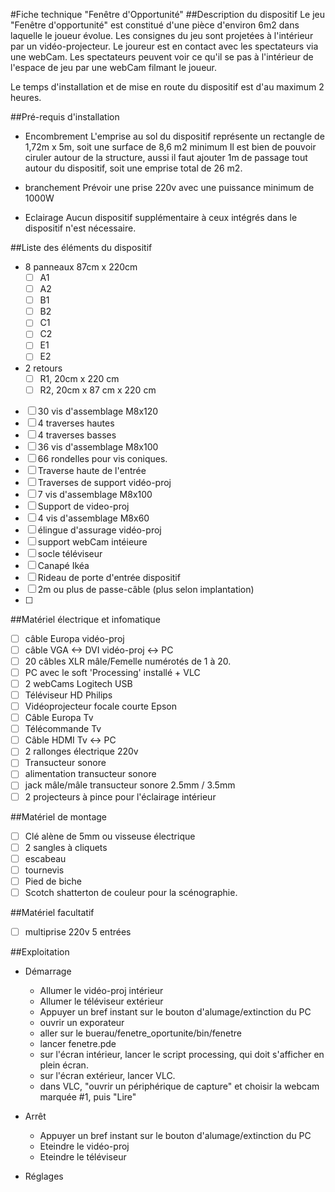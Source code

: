 #Fiche technique "Fenêtre d'Opportunité"
##Description du dispositif
Le jeu "Fenêtre d'opportunité" est constitué d'une pièce d'environ 6m2 dans laquelle le joueur évolue. Les consignes du jeu sont projetées à l'intérieur par un vidéo-projecteur. Le joureur est en contact avec les spectateurs via une webCam. Les spectateurs peuvent voir ce qu'il se pas à l'intérieur de l'espace de jeu par une webCam filmant le joueur.

Le temps d'installation et de mise en route du dispositif est d'au maximum 2 heures.

##Pré-requis d'installation
  - Encombrement
  L'emprise au sol du dispositif représente un rectangle de 1,72m x 5m, soit une surface de 8,6 m2 minimum
  Il est bien de pouvoir ciruler autour de la structure, aussi il faut ajouter 1m de passage tout autour du dispositif, soit une emprise total de 26 m2.

  - branchement
  Prévoir une prise 220v avec une puissance minimum de 1000W

  - Eclairage
  Aucun dispositif supplémentaire à ceux intégrés dans le dispositif n'est nécessaire.

##Liste des éléments du dispositif
  - 8 panneaux 87cm x 220cm
    - [ ] A1
    - [ ] A2 
    - [ ] B1 
    - [ ] B2 
    - [ ] C1 
    - [ ] C2 
    - [ ] E1 
    - [ ] E2
  - 2 retours
    - [ ] R1, 20cm x 220 cm 
    - [ ] R2, 20cm x 87 cm x 220 cm
  - [ ] 30 vis d'assemblage M8x120
  - [ ] 4 traverses hautes
  - [ ] 4 traverses basses
  - [ ] 36 vis d'assemblage M8x100
  - [ ] 66 rondelles pour vis coniques.
  - [ ] Traverse haute de l'entrée
  - [ ] Traverses de support vidéo-proj
  - [ ] 7 vis d'assemblage M8x100
  - [ ] Support de video-proj
  - [ ] 4 vis d'assemblage M8x60
  - [ ] élingue d'assurage vidéo-proj
  - [ ] support webCam intéieure
  - [ ] socle téléviseur
  - [ ] Canapé Ikéa
  - [ ] Rideau de porte d'entrée dispositif
  - [ ] 2m ou plus de passe-câble (plus selon implantation)
  - [ ] 

##Matériel électrique et infomatique
  - [ ] câble Europa vidéo-proj
  - [ ] câble VGA <-> DVI vidéo-proj <-> PC
  - [ ] 20 câbles XLR mâle/Femelle numérotés de 1 à 20.
  - [ ] PC avec le soft 'Processing' installé + VLC
  - [ ] 2 webCams Logitech USB
  - [ ] Téléviseur HD Philips
  - [ ] Vidéoprojecteur focale courte Epson
  - [ ] Câble Europa Tv
  - [ ] Télécommande Tv
  - [ ] Câble HDMI Tv <-> PC
  - [ ] 2 rallonges électrique 220v
  - [ ] Transucteur sonore
  - [ ] alimentation transucteur sonore
  - [ ] jack mâle/mâle transucteur sonore 2.5mm / 3.5mm
  - [ ] 2 projecteurs à pince pour l'éclairage intérieur 

##Matériel de montage
  - [ ] Clé alène de 5mm ou visseuse électrique
  - [ ] 2 sangles à cliquets
  - [ ] escabeau
  - [ ] tournevis 
  - [ ] Pied de biche 
  - [ ] Scotch shatterton de couleur pour la scénographie.

##Matériel facultatif
  - [ ] multiprise 220v 5 entrées

##Exploitation
  - Démarrage
    - Allumer le vidéo-proj intérieur
    - Allumer le téléviseur extérieur
    - Appuyer un bref instant sur le bouton d'alumage/extinction du PC
    - ouvrir un exporateur
    - aller sur le buerau/fenetre_oportunite/bin/fenetre
    - lancer fenetre.pde
    - sur l'écran intérieur, lancer le script processing, qui doit s'afficher en plein écran.
    - sur l'écran extérieur, lancer VLC.
    - dans VLC, "ouvrir un périphérique de capture" et choisir la webcam marquée #1, puis "Lire"
    
  - Arrêt
    - Appuyer un bref instant sur le bouton d'alumage/extinction du PC
    - Eteindre le vidéo-proj
    - Eteindre le téléviseur

  - Réglages
  

  
